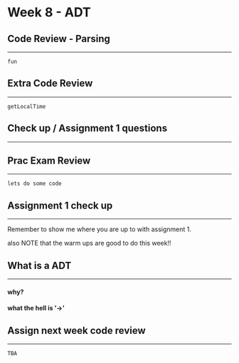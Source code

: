 # Week 8 - ADT

## Code Review - Parsing
---

`fun`

## Extra Code Review
---

`getLocalTime`

## Check up / Assignment 1 questions
---


## Prac Exam Review
---

`lets do some code`

## Assignment 1 check up
---

Remember to show me where you are up to with assignment 1. 

also NOTE that the warm ups are good to do this week!!

## What is a ADT
---

#### why?

#### what the hell is '->'


## Assign next week code review
---

`TBA`